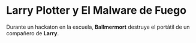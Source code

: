 # Larry Plotter y El Malware de Fuego

Durante un hackaton en la escuela, **Ballmermort** destruye el portátil de
un compañero de **Larry**.
